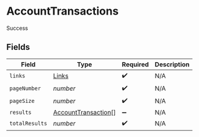 # AccountTransactions

Success


## Fields

| Field                                                             | Type                                                              | Required                                                          | Description                                                       |
| ----------------------------------------------------------------- | ----------------------------------------------------------------- | ----------------------------------------------------------------- | ----------------------------------------------------------------- |
| `links`                                                           | [Links](../../models/shared/links.md)                             | :heavy_check_mark:                                                | N/A                                                               |
| `pageNumber`                                                      | *number*                                                          | :heavy_check_mark:                                                | N/A                                                               |
| `pageSize`                                                        | *number*                                                          | :heavy_check_mark:                                                | N/A                                                               |
| `results`                                                         | [AccountTransaction](../../models/shared/accounttransaction.md)[] | :heavy_minus_sign:                                                | N/A                                                               |
| `totalResults`                                                    | *number*                                                          | :heavy_check_mark:                                                | N/A                                                               |